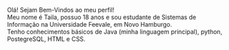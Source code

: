 Olá! Sejam Bem-Vindos ao meu perfil! 
<br>
Meu nome é Taila, possuo 18 anos e sou estudante de Sistemas de Informação na Universidade Feevale, em Novo Hamburgo.
<br>
Tenho conhecimentos básicos de Java (minha linguagem principal), python, PostegreSQL, HTML e CSS.
<br>
<img src="https://camo.githubusercontent.com/82291b0fe831bfc6781e07fc5090cbd0a8b912bb8b8d4fec0696c881834f81ac/68747470733a2f2f70726f626f742e6d656469612f394575424971676170492e676966" width="100%" height="1">
